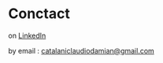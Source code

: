 # Conctact

on [LinkedIn](https://www.linkedin.com/in/claudio-dami%C3%A1n-catalani-0bb814181/) 

by email : catalaniclaudiodamian@gmail.com

